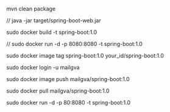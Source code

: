 mvn clean package

// java -jar target/spring-boot-web.jar

sudo docker build -t spring-boot:1.0

// sudo docker run -d -p 8080:8080 -t spring-boot:1.0

sudo docker image tag spring-boot:1.0 your_id/spring-boot:1.0

sudo docker login -u mailgva

sudo docker image push mailgva/spring-boot:1.0

sudo docker pull mailgva/spring-boot:1.0

sudo docker run -d -p 80:8080 -t spring-boot:1.0


